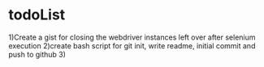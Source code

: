 # todoList

1)Create a gist for closing the webdriver instances left over after selenium execution
2)create bash script for git init, write readme, initial commit and push to github
3)
